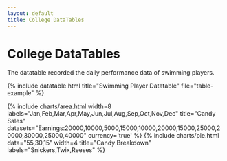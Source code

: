 ```yaml
---
layout: default
title: College DataTables
---
```


<!-- Page Heading -->
<h1 class="h3 mb-2 text-gray-800">College DataTables</h1>
<p class="mb-4">The datatable recorded the daily performance data of swimming players.</p>

{% include datatable.html title="Swimming Player Datatable" file="table-example" %}


<div class="row">
{% include charts/area.html width=8 labels="Jan,Feb,Mar,Apr,May,Jun,Jul,Aug,Sep,Oct,Nov,Dec" title="Candy Sales" datasets="Earnings:20000,10000,5000,15000,10000,20000,15000,25000,20000,30000,25000,40000" currency='true' %}
{% include charts/pie.html data="55,30,15" width=4 title="Candy Breakdown" labels="Snickers,Twix,Reeses" %}
</div>